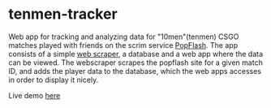 # tenmen-tracker
Web app for tracking and analyzing data for "10men"(tenmen) CSGO matches played with friends on the scrim service [PopFlash](https://popflash.site/). The app consists of a simple [web scraper](https://en.wikipedia.org/wiki/Web_scraping), a database and a web app where the data can be viewed. The webscraper scrapes the popflash site for a given match ID, and adds the player data to the database, which the web apps accesses in order to display it nicely.

Live demo [here](http://jakobvahlin.com/tenman)
